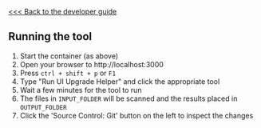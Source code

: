 [<<< Back to the developer guide](../developer_guide.md)

## Running the tool

1. Start the container (as above)
2. Open your browser to http://localhost:3000
3. Press `ctrl + shift + p` or `F1`
4. Type "Run UI Upgrade Helper" and click the appropriate tool
5. Wait a few minutes for the tool to run
6. The files in `INPUT_FOLDER` will be scanned and the results placed in `OUTPUT_FOLDER`
7. Click the 'Source Control: Git' button on the left to inspect the changes
